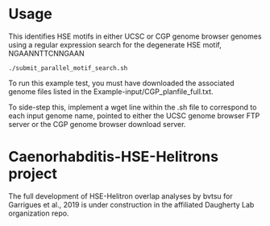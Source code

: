 # Usage

This identifies HSE motifs in either UCSC or CGP genome browser genomes using a regular expression search for the degenerate HSE motif, NGAANNTTCNNGAAN

```./submit_parallel_motif_search.sh```

To run this example test, you must have downloaded the associated genome files listed in the Example-input/CGP_planfile_full.txt.

To side-step this, implement a wget line within the .sh file to correspond to each input genome name, pointed to either the UCSC genome browser FTP server or the CGP genome browser download server.

# Caenorhabditis-HSE-Helitrons project
The full development of HSE-Helitron overlap analyses by bvtsu for Garrigues et al., 2019 is under construction in the affiliated Daugherty Lab organization repo.